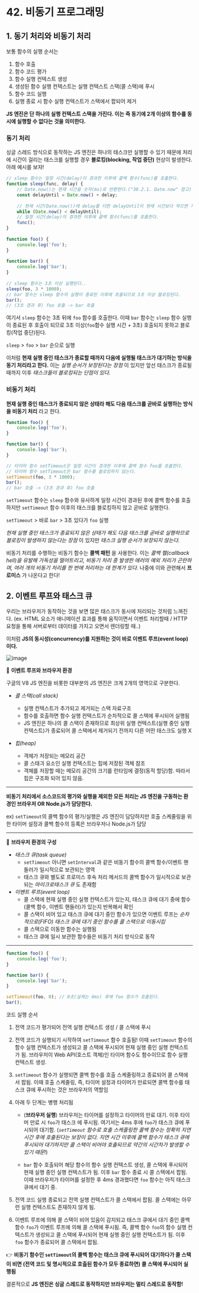 # 42. 비동기 프로그래밍

## 1. 동기 처리와 비동기 처리

보통 함수의 실행 순서는

1) 함수 호출
2) 함수 코드 평가
3) 함수 실행 컨텍스트 생성
4) 생성된 함수 실행 컨텍스트는 실행 컨텍스트 스택(콜 스택)에 푸시
5) 함수 코드 실행
6) 실행 종료 시 함수 실행 컨텍스트가 스택에서 팝되어 제거 

__JS 엔진은 단 하나의 실행 컨텍스트 스택을 가진다. 이는 즉 동기에 2개 이상의 함수를 동시에 실행할 수 없다는 것을 의미한다.__ 

### 동기 처리

싱글 스레드 방식으로 동작하는 JS 엔진은 하나의 태스크만 실행할 수 있기 때문에 처리에 시간이 걸리는 태스크를 실행할 경우 __블로킹(blocking, 작업 중단)__ 현상이 발생한다. 아래 예시를 보자!

```js
// sleep 함수는 일정 시간(delay)이 경과한 이후에 콜백 함수(func)를 호출한다.
function sleep(func, delay) {
    // Date.now()는 현재 시간을 숫자(ms)로 반환한다.("30.2.1. Date.now" 참고)
    const delayUntil = Date.now() + delay;
  
    // 현재 시간(Date.now())에 delay를 더한 delayUntil이 현재 시간보다 작으면 계속 반복한다.
    while (Date.now() < delayUntil);
    // 일정 시간(delay)이 경과한 이후에 콜백 함수(func)를 호출한다.
    func();
}
  
function foo() {
    console.log('foo');
}
  
function bar() {
    console.log('bar');
}
  
// sleep 함수는 3초 이상 실행된다..
sleep(foo, 3 * 1000);
// bar 함수는 sleep 함수의 실행이 종료된 이후에 호출되므로 3초 이상 블로킹된다.
bar();
// (3초 경과 후) foo 호출 -> bar 호출

```

여기서 `sleep` 함수는 3초 뒤에 `foo` 함수를 호출한다. 이때 `bar` 함수는 `sleep` 함수 실행이 종료된 후 호출이 되므로 3초 이상(`foo`함수 실행 시간 + 3초) 호출되지 못하고 블로킹(작업 중단)된다.

`sleep` > `foo` > `bar` 순으로 실행

이처럼 __현재 실행 중인 태스크가 종료할 때까지 다음에 실행될 태스크가 대기하는 방식을 동기 처리라고 한다.__ 이는 _실행 순서가 보장된다는 장점_ 이 있지만 앞선 태스크가 종료될 때까지 이후 _태스크들이 블로킹되는 단점이 있다._


### 비동기 처리 

__현재 실행 중인 태스크가 종료되지 않은 상태라 해도 다음 태스크를 곧바로 실행하는 방식을 비동기 처리__ 라고 한다.

```js
function foo() {
    console.log('foo');
}

function bar() {
    console.log('bar');
}

// 타이머 함수 setTimeout은 일정 시간이 경과한 이후에 콜백 함수 foo를 호출한다.
// 타이머 함수 setTimeout은 bar 함수를 블로킹하지 않는다.
setTimeout(foo, 3 * 1000);
bar();
// bar 호출 -> (3초 경과 후) foo 호출
```

`setTimeout` 함수는 `sleep` 함수와 유사하게 일정 시간이 경과된 후에 콜백 함수를 호출하지만 `setTimeout` 함수 이후의 태스크를 블로킹하지 않고 곧바로 실행한다.

`setTimeout` > 바로 `bar` > 3초 있다가 `foo` 실행

_현재 실행 중인 태스크가 종료되지 않은 상태가 해도 다음 태스크를 곧바로 실행하므로 블로킹이 발생하지 않는다는 장점_ 이 있지만 _태스크 실행 순서가 보장되지 않는다._

비동기 처리를 수행하는 비동기 함수는 __콜백 패턴__ 을 사용한다. 이는 _콜백 헬(callback hell)을 유발해 가독성을 떨어트리고, 비동기 처리 중 발생한 에러의 예외 처리가 곤란하며, 여러 개의 비동기 처리를 한 번에 처리하는 데 한계가 있다._ 나중에 이와 관련해서 __프로미스__ 가 나온다고 한다! 

## 2. 이벤트 루프와 태스크 큐

우리는 브라우저가 동작하는 것을 보면 많은 태스크가 동시에 처리되는 것처럼 느껴진다. (ex. HTML 요소가 애니메이션 효과를 통해 움직이면서 이벤트 처리할때 / HTTP 요청을 통해 서버로부터 데이터를 가지고 오면서 렌더링할 때..)

이처럼 __JS의 동시성(concurrency)를 지원하는 것이 바로 이벤트 루프(event loop)이다.__

![image](https://github.com/YelynnOh/Modern-JS-Deep-Dive_Study/assets/110076475/df83d8e3-76e7-4e69-8a3d-3ffc6ad426f8)



📌 __이벤트 루프와 브라우저 환경__

구글의 V8 JS 엔진을 비롯한 대부분의 JS 엔진은 크게 2개의 영역으로 구분한다.

- _콜 스택(call stack)_
    - 실행 컨텍스트가 추가되고  제거되는 스택 자료구조
    - 함수를 호출하면 함수 실행 컨텍스트가 순차적으로 콜 스택에 푸시되어 실행됨
    - JS 엔진은 하나의 콜 스택이 존재하므로 최상위 실행 컨텍스트(실행 중인 실행 컨텍스트)가 종료되어 콜 스택에서 제거되기 전까지 다른 어떤 태스크도 실행 X

- _힙(heap)_
    - 객체가 저장되는 메모리 공간
    - 콜 스태긔 요소인 실행 컨텍스트는 힙에 저장된 객체 참조
    - 객체를 저장할 때는 메모리 공간의 크기를 런타임에 결정(동적 할당)함. 따라서 힙은 구조화 되어 있지 않음. 

---


__비동기 처리에서 소스코드의 평가와 실행을 제외한 모든 처리는 JS 엔진을 구동하는 환경인 브라우저 OR Node.js가 담당한다.__

ex) `setTimeout`의 콜백 함수의 평가/실행은 JS 엔진이 담당하지만 호출 스케줄링을 위한 타이머 설정과 콜백 함수의 등록은 브라우저나 Node.js가 담당

---

📌 __브라우저 환경의 구성__

- _태스크 큐(task queue)_
    - `setTimeout` 아니면 `setInterval`과 같은 비동기 함수의 콜백 함수/이벤트 핸들러가 일시적으로 보관되는 영역
    - 태스크 큐와 별도로 프로미스 후속 처리 메서드의 콜백 함수가 일시적으로 보관되는 _마이크로태스크 큐_ 도 존재함
- _이벤트 루프(event loop)_
    - 콜 스택에 현재 실행 중인 실행 컨텍스트가 있는지, 태스크 큐에 대기 중에 함수(콜백 함수, 이벤트 핸들러)가 있는지 반복해서 확인
    - 콜 스택이 비어 있고 태스크 큐에 대기 중인 함수가 있으면 이벤트 루프는 _순차적으로(FIFO) 태스크 큐에 대기 중인 함수를 콜 스택으로 이동시킴_
    - 콜 스택으로 이동한 함수는 실행됨
    - 태스크 큐에 일시 보관한 함수들은 비동기 처리 방식으로 동작


---

```js
function foo() {
    console.log('foo');
}

function bar() {
    console.log('bar');
}

setTimeout(foo, 0); // 0초(실제는 4ms) 후에 foo 함수가 호출된다.
bar();

```
코드 실행 순서

1. 전역 코드가 평가되어 전역 실행 컨텍스트 생성 / 콜 스택에 푸시
2. 전역 코드가 실행되기 시작하여 `setTimeout` 함수 호출됨! 이때 `setTimeout` 함수의 함수 실행 컨텍스트가 생성되고 콜 스택에 푸시되어 현재 실행 중인 실행 컨텍스트가 됨. 브라우저이 Web API(호스트 객체)인 타이머 함수도 함수이므로 함수 실행 컨텍스트 생성.
3. `setTimeout` 함수가 실행되면 콜백 함수를 호출 스케줄링하고 종료되어 콜 스택에서 팝됨. 이때 호출 스케줄링, 즉, 타이머 설정과 타이머가 만료되면 콜백 함수를 태스크 큐에 푸시하는 것은 브라우저의 역할임
4. 아래 두 단계는 병행 처리됨
    - (__브라우저 실행__) 브라우저는 타이머를 설정하고 타이머의 만료 대기. 이후 타이머 만료 시 `foo`가 태스크 에 푸시됨. 여기서는 4ms 후에 `foo`가 태스크 큐에 푸시되어 대기함.
    (_`setTimeout` 함수로 호출 스케줄링한 콜백 함수는 정확히 지연 시간 후에 호출된다는 보장이 없다. 지연 시간 이후에 콜백 함수가 태스크 큐에 푸시되어 대기하지만 콜 스택이 비어야 호출되므로 약간의 시간차가 발생할 수 있기 때문!_)

    - `bar` 함수 호출되어 해당 함수의 함수 실행 컨텍스트 생성, 콜 스택에 푸시되어 현재 실행 중인 실행 컨텍스트가 됨. 이후 `bar` 함수 종료 시 콜 스택에서 팝됨. 이때 브라우저가 타이머를 설정한 후 4ms 경과했다면 `foo` 함수는 아직 태스크 큐에서 대기 중.

5. 전역 코드 실행 종료되고 전역 실행 컨텍스트가 콜 스택에서 팝됨. 콜 스택에는 아무런 실행 컨텍스트도 존재하지 않게 됨.
6. 이벤트 루프에 의해 콜 스택이 비어 있음이 감지되고 태스크 큐에서 대기 중인 콜백 함수 `foo`가 이벤트 루프에 의해 콜 스택에 푸시됨. 즉, 콜백 함수 `foo`의 함수 실행 컨텍스트가 생성되고 콜 스택에 푸시되어 현재 실행 중인 실행 컨텍스트가 됨. 이후 `foo` 함수가 종료되어 콜 스택에서 팝됨. 

👉 __비동기 함수인 `setTimeout`의 콜백 함수는 태스크 큐에 푸시되어 대기하다가 콜 스택이 비면 (전역 코드 및 명시적으로 호출된 함수가 모두 종료하면) 콜 스택에 푸시되어 실행됨__

결론적으로 __JS 엔진은 싱글 스레드로 동작하지만 브라우저는 멀티 스레드로 동작함!__
